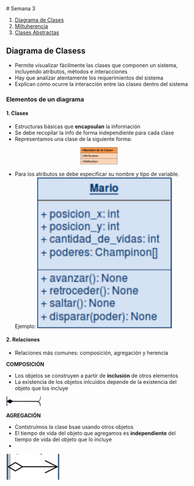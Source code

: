 # Semana 3
1. [Diagrama de Clases](#DiagramaDeClases)
2. [Miltuherencia](#Multiherencia)
3. [Clases Abstractas](#ClasesAbstractas)
## Diagrama de Clasess
- Permite visualizar fácilmente las clases que componen un sistema, incluyendo atributos, métodos e interacciones
- Hay que analizar atentamente los requerimientos del sistema
- Explican cómo ocurre la interacción entre las clases dentro del sistema
### Elementos de un diagrama
#### 1. Clases
- Estructuras básicas que **encapsulan** la información
- Se debe recopilar la info de forma independiente para cada clase
- Representamos una clase de la siguiente forma:

<p align="center">
<img src="img/img.png" alt="img" width="100"/>
</p>

- Para los atributos se debe especificar su nombre y tipo de variable. Ejemplo:
![](img/img2.png)

#### 2. Relaciones
- Relaciones más comunes: composición, agregación y herencia

**COMPOSICIÓN**
- Los objetos se construyen a partir de **inclusión** de otros elementos
- La existencia de los objetos inlcuidos depende de la existencia del objeto que los incluye

<img src="img/img3.png" alt="img" width="100"/>

**AGREGACIÓN**
- Contstruimos la clase bsae usando otros objetos
- El tiempo de vida del objeto que agregamos es **independiente** del tiempo de vida del objeto que lo incluye
- 
![](img/img4.png)